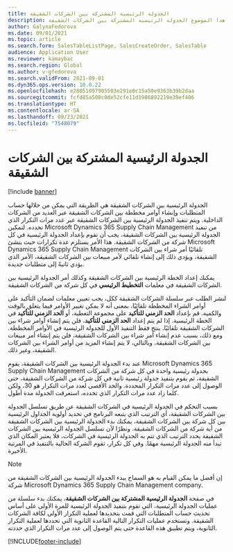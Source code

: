 ```yaml
---
title: الجدولة الرئيسية المشتركة بين الشركات الشقيقة
description: يوضح هذا الموضوع الجدولة الرئيسية المشتركة بين الشركات الشقيقة
author: GalynaFedorova
ms.date: 09/01/2021
ms.topic: article
ms.search.form: SalesTableListPage, SalesCreateOrder, SalesTable
audience: Application User
ms.reviewer: kamaybac
ms.search.region: Global
ms.author: v-gfedorova
ms.search.validFrom: 2021-09-01
ms.dyn365.ops.version: 10.0.22
ms.openlocfilehash: e28051097905503e291e0c15a50e9363b39b2daa
ms.sourcegitcommit: fcfd85a508c0de52cfe11d1986892219e39ef406
ms.translationtype: HT
ms.contentlocale: ar-SA
ms.lasthandoff: 09/23/2021
ms.locfileid: "7548079"
---
```

# <a name="intercompany-master-scheduling"></a>الجدولة الرئيسية المشتركة بين الشركات الشقيقة

[!include [banner](../../includes/banner.md)]

الجدولة الرئيسية بين الشركات الشقيقة هي الطريقة التي يمكن من خلالها حساب المتطلبات وإنشاء أوامر مخططة بين الشركات الشقيقة عبر العديد من الشركات الداخلية. ويتم تنفيذ الجدولة الرئيسية بين الشركات الشقيقة عبر عدد مرات التكرار الذي تحدده. لتمكين Microsoft Dynamics 365 Supply Chain Management من تنفيذ الجدولة الرئيسية بين الشركات الشقيقة، يجب أن تقوم بإعداد الجدولة الرئيسية في كل شركة من الشركات الشقيقة. هذا الأمر يستلزم عدة تكرارات حيث ينشئ Microsoft Dynamics 365 Supply Chain Management تلقائيًا أمر شراء بين الشركات الشقيقة، ويؤدي ذلك إلى إنشاء تلقائي لأمر مبيعات بين الشركات الشقيقة، الأمر الذي يؤدي ثانيةً إلى متطلبات جديدة.

يمكنك إعداد الخطة الرئيسية بين الشركات الشقيقة وكذلك أمر الجدولة الرئيسية بين الشركات الشقيقة في معلمات **التخطيط الرئيسي** في كل شركة من الشركات الشقيقة.

لنشر الطلب عبر سلسلة الشركات الشقيقة ككل، يجب تعيين معلمات لضمان التأكيد على أوامر الشراء المخططة تلقائيًا، بمعنى أنه لا يمكن تغيير الأوامر فيما يتعلق بالوقت والكمية. قم بإعداد **الحد الزمني للتأكيد** على مجموعة التغطية، أو **الحد الزمني للتأكيد** في الخطة الرئيسية. إذا لم يتم إعداد **الحد الزمني للتأكيد**، فلن يتم إنشاء أوامر شراء بين الشركات الشقيقة تلقائيًا. ينتج فقط التنفيذ الأول للجدولة الرئيسية في الأوامر المخططة. ومع ذلك، بسبب عدم إنشاء أمر شراء بين الشركات الشقيقة، فلن يتم إنشاء أمر مبيعات بين الشركات الشقيقة، وبالتالي، لا يتم إنشاء المزيد من أوامر الشراء بين الشركات الشقيقة، وغير ذلك.

عند بدء الجدولة الرئيسية بين الشركات الشقيقة، يقوم Microsoft Dynamics 365 Supply Chain Management بجدولة رئيسية واحدة في كل شركة من الشركات الشقيقة، ثم يقوم بتنفيذ جدولة رئيسية ثانية في كل شركة من الشركات الشقيقة، حتى الوصول إلى عدد مرات التكرار المحددة. والحد الأقصى لعدد مرات التكرار هو 30، ولكن كلما زاد عدد مرات التكرار الذي تحدده، استغرقت الجدولة مدة أطول.

بسبب التحكم في الجدولة الرئيسية في الشركات الشقيقة عن طريق تسلسل الجدولة بين الشركات الشقيقة، أي الترتيب الذي يتبعه البرنامج في تحديد أولوية الجداول الرئيسية بين كل شركة بين الشركات الشقيقة، يمكنك بدء الجدولة الرئيسية بين الشركات الشقيقة من أية شركة من الشركات الشقيقة. ونظرًا لأن تسلسل الجدولة الرئيسية بين الشركات الشقيقة يحدد الترتيب الذي تتم به الجدولة الرئيسية في الشركات، فلا يعتبر المكان الذي تبدأ منه الجدولة الرئيسية مهمًا. وفي كل تكرار، تقوم الشركة الحالية بالتنفيذ في المرتبة الأخيرة.

> [!NOTE]
> إن أفضل ما يمكن القيام به هو السماح ببدء الجدولة الرئيسية بين الشركات الشقيقة من شركة Microsoft Dynamics 365 Supply Chain Management company.

في صفحة **الجدولة الرئيسية المشتركة بين الشركات الشقيقة**‬، يمكنك بدء سلسلة من عمليات الجدولة الرئيسية، التي تقوم بتنفيذ الجدولة الرئيسية للمرة الأولى على أساس تحديث حساب المتطلبات التي قمت بتحديدها لعملية التكرار الأولى لكافة الشركات الشقيقة. وتستخدم عمليات التكرار التالية القاعدة الثانوية التي تحددها لعملية التكرار الثانوية، ويتم تطبيق هذه القاعدة حتى يتم الوصول إلى عدد مرات التكرار الذي حددته.

[!INCLUDE[footer-include](../../includes/footer-banner.md)]
